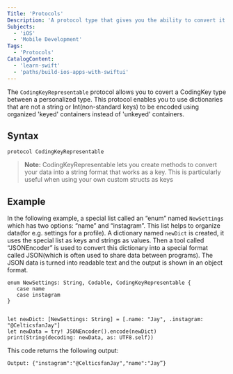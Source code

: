 ```yaml
---
Title: 'Protocols'
Description: 'A protocol type that gives you the ability to convert it into a coding key and vice versa.'
Subjects:
  - 'iOS'
  - 'Mobile Development'
Tags:
  - 'Protocols'
CatalogContent:
  - 'learn-swift'
  - 'paths/build-ios-apps-with-swiftui'
---
```



The `CodingKeyRepresentable` protocol allows you to covert a CodingKey type between a personalized type. This protocol enables you to use dictionaries that are not a string or Int(non-standard keys) to be encoded using organized 'keyed' containers instead of 'unkeyed' containers.


## Syntax
```pseudo
protocol CodingKeyRepresentable
```


> **Note:** CodingKeyRepresentable lets you create methods to convert your data into a string format that works as a key. This is particularly useful when using your own custom structs as keys




## Example
In the following example, a special list called an “enum” named `NewSettings` which has two options: “name” and “instagram”. This list helps to organize data(for e.g. settings for a profile). A dictionary named `newDict` is created, it uses the special list as keys and strings as values. Then a tool called “JSONEncoder” is used to convert this dictionary into a special format called JSON(which is often used to share data between programs). The JSON data is turned into readable text and the output is shown in an object format.




 ```
 enum NewSettings: String, Codable, CodingKeyRepresentable {
    case name
    case instagram
}


let newDict: [NewSettings: String] = [.name: "Jay", .instagram: "@CelticsfanJay"]
let newData = try! JSONEncoder().encode(newDict)
print(String(decoding: newData, as: UTF8.self))
```


This code returns the following output:

```
Output: {"instagram":"@CelticsfanJay","name":"Jay”}
```
